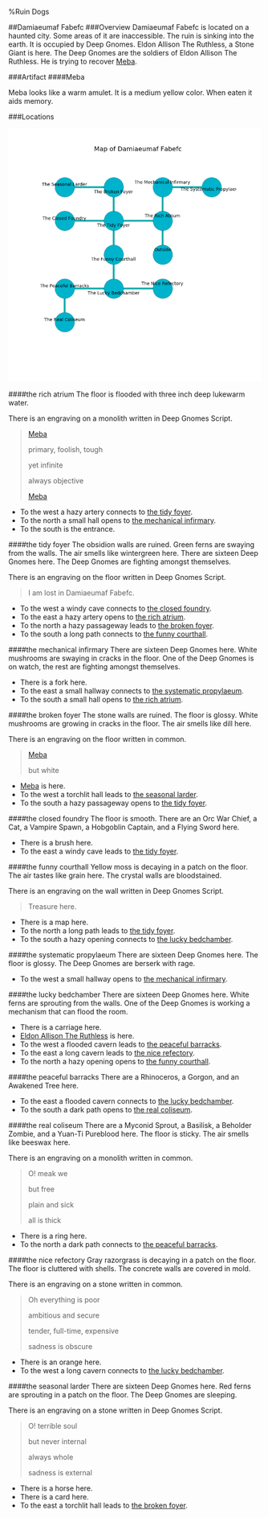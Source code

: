 %Ruin Dogs

##Damiaeumaf Fabefc
###Overview
Damiaeumaf Fabefc is located on a haunted city. Some areas of it are inaccessible. The ruin is sinking into the earth. It is occupied by Deep Gnomes. <a name="Eldon-Allison-The-Ruthless"></a>Eldon Allison The Ruthless, a Stone Giant is here. The Deep Gnomes are the soldiers of Eldon Allison The Ruthless. He  is trying to recover [Meba](#Meba). 



###Artifact
####<a name="Meba"></a>Meba


Meba looks like a warm amulet. It is a medium yellow color. When eaten it aids memory. 





###Locations


![](../v2/images/Damiaeumaf-Fabefc.png)

####<a name="the-rich-atrium"></a>the rich atrium
The floor is flooded with three inch deep lukewarm water. 

There is an engraving on a monolith written in Deep Gnomes Script. 

> [Meba](#Meba)
>
> primary, foolish, tough
>
> yet infinite
>
> always objective
>
> [Meba](#Meba)
>


* To the west a hazy artery connects to [the tidy foyer](#the-tidy-foyer).
* To the north a small hall opens to [the mechanical infirmary](#the-mechanical-infirmary).
* To the south is the entrance.


####<a name="the-tidy-foyer"></a>the tidy foyer
The obsidion walls are ruined. Green ferns are swaying from the walls. The air smells like wintergreen here. There are sixteen Deep Gnomes here. The Deep Gnomes are fighting amongst themselves. 

There is an engraving on the floor written in Deep Gnomes Script. 

> I am lost in Damiaeumaf Fabefc.
>


* To the west a windy cave connects to [the closed foundry](#the-closed-foundry).
* To the east a hazy artery opens to [the rich atrium](#the-rich-atrium).
* To the north a hazy passageway leads to [the broken foyer](#the-broken-foyer).
* To the south a long path connects to [the funny courthall](#the-funny-courthall).


####<a name="the-mechanical-infirmary"></a>the mechanical infirmary
There are sixteen Deep Gnomes here. White mushrooms are swaying in cracks in the floor. One of the Deep Gnomes is on watch, the rest are fighting amongst themselves. 



* There is a fork here.
* To the east a small hallway connects to [the systematic propylaeum](#the-systematic-propylaeum).
* To the south a small hall opens to [the rich atrium](#the-rich-atrium).


####<a name="the-broken-foyer"></a>the broken foyer
The stone walls are ruined. The floor is glossy. White mushrooms are growing in cracks in the floor. The air smells like dill here. 

There is an engraving on the floor written in common. 

> [Meba](#Meba)
>
> but white
>


* [Meba](#Meba) is here.
* To the west a torchlit hall leads to [the seasonal larder](#the-seasonal-larder).
* To the south a hazy passageway opens to [the tidy foyer](#the-tidy-foyer).


####<a name="the-closed-foundry"></a>the closed foundry
The floor is smooth. There are an Orc War Chief, a Cat, a Vampire Spawn, a Hobgoblin Captain, and a Flying Sword here. 



* There is a brush here.
* To the east a windy cave leads to [the tidy foyer](#the-tidy-foyer).


####<a name="the-funny-courthall"></a>the funny courthall
Yellow moss is decaying in a patch on the floor. The air tastes like grain here. The crystal walls are bloodstained. 

There is an engraving on the wall written in Deep Gnomes Script. 

> Treasure here.
>


* There is a map here.
* To the north a long path leads to [the tidy foyer](#the-tidy-foyer).
* To the south a hazy opening connects to [the lucky bedchamber](#the-lucky-bedchamber).


####<a name="the-systematic-propylaeum"></a>the systematic propylaeum
There are sixteen Deep Gnomes here. The floor is glossy. The Deep Gnomes are berserk with rage. 



* To the west a small hallway opens to [the mechanical infirmary](#the-mechanical-infirmary).


####<a name="the-lucky-bedchamber"></a>the lucky bedchamber
There are sixteen Deep Gnomes here. White ferns are sprouting from the walls. One of the Deep Gnomes is working a mechanism that can flood the room. 



* There is a carriage here.
* [Eldon Allison The Ruthless](#Eldon-Allison-The-Ruthless) is here.
* To the west a flooded cavern leads to [the peaceful barracks](#the-peaceful-barracks).
* To the east a long cavern leads to [the nice refectory](#the-nice-refectory).
* To the north a hazy opening opens to [the funny courthall](#the-funny-courthall).


####<a name="the-peaceful-barracks"></a>the peaceful barracks
There are a Rhinoceros, a Gorgon, and an Awakened Tree here. 



* To the east a flooded cavern connects to [the lucky bedchamber](#the-lucky-bedchamber).
* To the south a dark path opens to [the real coliseum](#the-real-coliseum).


####<a name="the-real-coliseum"></a>the real coliseum
There are a Myconid Sprout, a Basilisk, a Beholder Zombie, and a Yuan-Ti Pureblood here. The floor is sticky. The air smells like beeswax here. 

There is an engraving on a monolith written in common. 

> O! meak we
>
> but free
>
> plain and sick
>
> all is thick
>


* There is a ring here.
* To the north a dark path connects to [the peaceful barracks](#the-peaceful-barracks).


####<a name="the-nice-refectory"></a>the nice refectory
Gray razorgrass is decaying in a patch on the floor. The floor is cluttered with shells. The concrete walls are covered in mold. 

There is an engraving on a stone written in common. 

> Oh everything is poor
>
> ambitious and secure
>
> tender, full-time, expensive
>
> sadness is obscure
>


* There is an orange here.
* To the west a long cavern connects to [the lucky bedchamber](#the-lucky-bedchamber).


####<a name="the-seasonal-larder"></a>the seasonal larder
There are sixteen Deep Gnomes here. Red ferns are sprouting in a patch on the floor. The Deep Gnomes are sleeping. 

There is an engraving on a stone written in Deep Gnomes Script. 

> O! terrible soul
>
> but never internal
>
> always whole
>
> sadness is external
>


* There is a horse here.
* There is a card here.
* To the east a torchlit hall leads to [the broken foyer](#the-broken-foyer).


